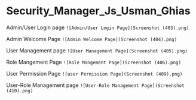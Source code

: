 # Security_Manager_Js_Usman_Ghias
 Admin/User Login page
 `![Admin/User Login Page](Screenshot (403).png)`
 
 Admin Welcome Page
`![Admin Welcome Page](Screenshot (404).png)`

 User Management page
 `![User Management Page](Screenshot (405).png)`


 Role Mangement Page
 `![Role Mangement Page](Screenshot (406).png)`


 User Permission Page
 `![user Permission Page](Screenshot (409).png)`

 User-Role Management page
 `![User-Role Management Page](Screenshot (410).png)`




